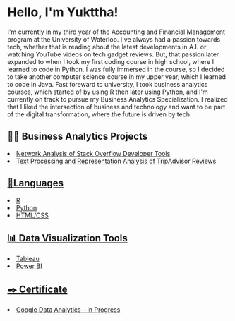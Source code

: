 <!DOCTYPE html>
<html lang="en">
  
  <head>
      <meta name="google-site-verification" content="DvWw9i2KXk781rQ6MUAHCqICL7C7vi09zQaYT1Xgof8" />
  </head>
  
  <body>
    <h1>Hello, I'm Yukttha! </h1>
    <p>I'm currently in my third year of the Accounting and Financial Management program at the University of Waterloo. I've always had a passion towards tech, whether that is reading about the latest developments in A.I. or watching YouTube videos on tech gadget reviews. But, that passion later expanded to when I took my first coding course in high school, where I learned to code in Python. I was fully immersed in the course, so I decided to take another computer science course in my upper year, which I learned to code in Java. Fast foreward to university, I took business analytics courses, which started of by using R then later using Python, and I'm currently on track to pursue my Business Analytics Specialization. I realized that I liked the intersection of business and technology and want to be part of the digital transformation, where the future is driven by tech.</p>

  <h2>👩‍💻 Business Analytics Projects</h2>
  <li><a href="https://github.com/Yukttha/Stack-Overflow_Developer-Tools_Analysis.git"> Network Analysis of Stack Overflow Developer Tools </a> </li>
  <li><a href="https://github.com/Yukttha/TripAdvisor-Reviews-Analysis">Text Processing and Representation Analysis of TripAdvisor Reviews </li>
    
  <h2>📄Languages</h2>
  <li>R</li>
  <li>Python</li>
  <li>HTML/CSS </li>

  <h2>📊 Data Visualization Tools</h2>
  <li>Tableau</li>
  <li>Power BI</li>

  <h2>✒️ Certificate</h2>
  <li><a href="https://www.coursera.org/user/042d814d3a6e7fa29861963bf55af4a0"> Google Data Analytics - In Progress </li>
  
  </body>
</html>
